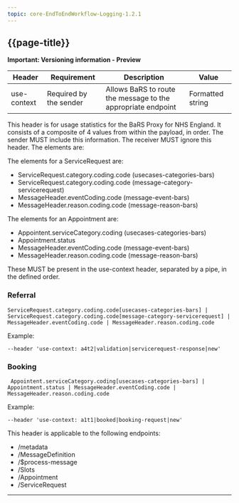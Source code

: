 ```yaml
---
topic: core-EndToEndWorkflow-Logging-1.2.1
---
```


## {{page-title}}

<div markdown="span" class="alert alert-warning" role="alert"><i class="fa fa-warning"></i><b> Important:  Versioning information - Preview</b> </div>
<p>

| Header                 | Requirement            | Description                                                  | Value                      |
|------------------------|------------------------|--------------------------------------------------------------|----------------------------|
| use-context | Required by the sender | Allows BaRS to route the message to the appropriate endpoint | Formatted string |

This header is for usage statistics for the BaRS Proxy for NHS England. It consists of a composite of 4 values from within the payload, in order. The sender MUST include this information. The receiver MUST ignore this header. The elements are:

The elements for a ServiceRequest are:

* ServiceRequest.category.coding.code (usecases-categories-bars)
* ServiceRequest.category.coding.code (message-category-servicerequest)
* MessageHeader.eventCoding.code (message-event-bars)
* MessageHeader.reason.coding.code (message-reason-bars)

The elements for an Appointment are:

* Appointent.serviceCategory.coding (usecases-categories-bars)
* Appointment.status
* MessageHeader.eventCoding.code (message-event-bars)
* MessageHeader.reason.coding.code (message-reason-bars)

These MUST be present in the use-context header, separated by a pipe, in the defined order.

### Referral

```
ServiceRequest.category.coding.code[usecases-categories-bars] | ServiceRequest.category.coding.code[message-category-servicerequest] | MessageHeader.eventCoding.code | MessageHeader.reason.coding.code 
```
Example:
```
--header 'use-context: a4t2|validation|servicerequest-response|new'
```

### Booking

```
 Appointent.serviceCategory.coding[usecases-categories-bars] | Appointment.status | MessageHeader.eventCoding.code | MessageHeader.reason.coding.code 
```
Example:
```
--header 'use-context: a1t1|booked|booking-request|new'
```

This header is applicable to the following endpoints:
 * /metadata
 * /MessageDefinition
 * /$process-message
 * /Slots
 * /Appointment
 * /ServiceRequest

<hr>
<br>